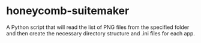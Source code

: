 # honeycomb-suitemaker
A Python script that will read the list of PNG files from the specified folder and then create the necessary directory structure and .ini files for each app. 
